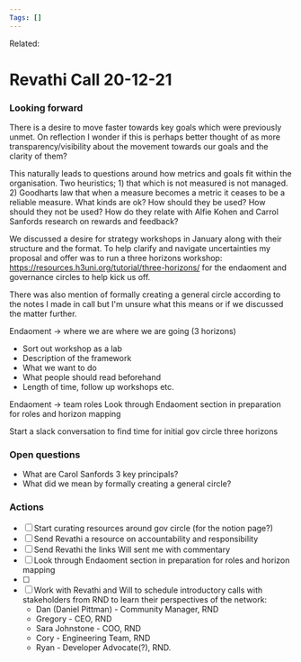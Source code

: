 ```yaml
---
Tags: []
---
```

Related: 
# Revathi Call 20-12-21

### Looking forward
There is a desire to move faster towards key goals which were previously unmet. On reflection I wonder if this is perhaps better thought of as more transparency/visibility about the movement towards our goals and the clarity of them? 

This naturally leads to questions around how metrics and goals fit within the organisation. Two heuristics; 1) that which is not measured is not managed. 2) Goodharts law that when a measure becomes a metric it ceases to be a reliable measure.
What kinds are ok? How should they be used? How should they not be used? How do they relate with Alfie Kohen and Carrol Sanfords research on rewards and feedback?

We discussed a desire for strategy workshops in January along with their structure and the format. To help clarify and navigate uncertainties my proposal and offer was to run a three horizons workshop: https://resources.h3uni.org/tutorial/three-horizons/ for the endaoment and governance circles to help kick us off. 

There was also mention of formally creating a general circle according to the notes I made in call but I'm unsure what this means or if we discussed the matter further.

Endaoment -> where we are where we are going (3 horizons)
- Sort out workshop as a lab
- Description of the framework
- What we want to do
- What people should read beforehand
- Length of time, follow up workshops etc.

Endaoment -> team roles 
Look through Endaoment section in preparation for roles and horizon mapping

Start a slack conversation to find time for initial gov circle three horizons


### Open questions
- What are Carol Sanfords 3 key principals?
- What did we mean by formally creating a general circle?


### Actions
- [ ] Start curating resources around gov circle (for the notion page?)
- [ ] Send Revathi a resource on accountability and responsibility
- [ ] Send Revathi the links Will sent me with commentary 
- [ ] Look through Endaoment section in preparation for roles and horizon mapping
- [ ] 
- [ ] Work with Revathi and Will to schedule introductory calls with stakeholders from RND to learn their perspectives of the network:
	-   Dan (Daniel Pittman) - Community Manager, RND
	-   Gregory - CEO, RND
	-   Sara Johnstone - COO, RND
	-   Cory - Engineering Team, RND
	-   Ryan - Developer Advocate(?), RND.